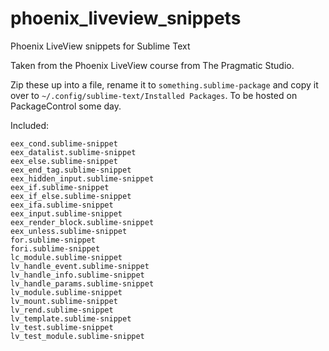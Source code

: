 # phoenix_liveview_snippets
Phoenix LiveView snippets for Sublime Text

Taken from the Phoenix LiveView course from The Pragmatic Studio.

Zip these up into a file, rename it to `something.sublime-package` and copy it over to `~/.config/sublime-text/Installed Packages`. To be hosted on PackageControl some day.

Included:

```eex_checkbox_input.sublime-snippet
eex_cond.sublime-snippet
eex_datalist.sublime-snippet
eex_else.sublime-snippet
eex_end_tag.sublime-snippet
eex_hidden_input.sublime-snippet
eex_if.sublime-snippet
eex_if_else.sublime-snippet
eex_ifa.sublime-snippet
eex_input.sublime-snippet
eex_render_block.sublime-snippet
eex_unless.sublime-snippet
for.sublime-snippet
fori.sublime-snippet
lc_module.sublime-snippet
lv_handle_event.sublime-snippet
lv_handle_info.sublime-snippet
lv_handle_params.sublime-snippet
lv_module.sublime-snippet
lv_mount.sublime-snippet
lv_rend.sublime-snippet
lv_template.sublime-snippet
lv_test.sublime-snippet
lv_test_module.sublime-snippet
```
